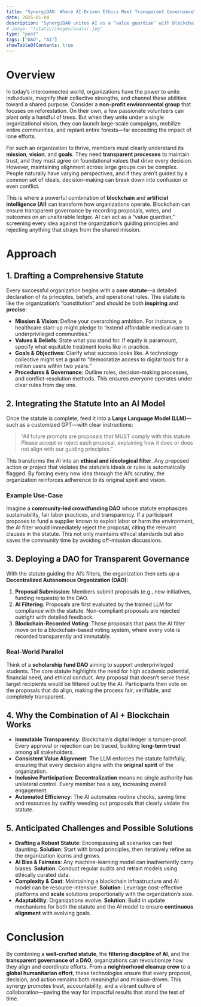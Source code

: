 ```yaml
---
title: "SynergiDAO: Where AI-Driven Ethics Meet Transparent Governance"
date: 2025-01-04
description: "SynergiDAO unites AI as a ‘value guardian’ with blockchain-based voting to keep every organizational proposal aligned with shared principles—empowering true, trust-based collaboration."
# image: "/static/images/avatar.jpg"
type: "post"
tags: ["DAO", "AI"]
showTableOfContents: true
---
```


# Overview

In today’s interconnected world, organizations have the power to unite individuals, magnify their collective strengths, and channel these abilities toward a shared purpose. Consider a **non-profit environmental group** that focuses on reforestation. On their own, a few passionate volunteers can plant only a handful of trees. But when they unite under a single organizational vision, they can launch large-scale campaigns, mobilize entire communities, and replant entire forests—far exceeding the impact of lone efforts.

For such an organization to thrive, members must clearly understand its **mission**, **vision**, and **goals**. They need **transparent processes** to maintain trust, and they must agree on foundational values that drive every decision. However, maintaining alignment across large groups can be complex. People naturally have varying perspectives, and if they aren’t guided by a common set of ideals, decision-making can break down into confusion or even conflict.

This is where a powerful combination of **blockchain** and **artificial intelligence (AI)** can transform how organizations operate. Blockchain can ensure transparent governance by recording proposals, votes, and outcomes on an unalterable ledger. AI can act as a “value guardian,” screening every idea against the organization’s guiding principles and rejecting anything that strays from the shared mission.

# Approach

## 1. Drafting a Comprehensive Statute

Every successful organization begins with a **core statute**—a detailed declaration of its principles, beliefs, and operational rules. This statute is like the organization’s “constitution” and should be both **inspiring** and **precise**:

- **Mission & Vision**: Define your overarching ambition. For instance, a healthcare start-up might pledge to “extend affordable medical care to underprivileged communities.”  
- **Values & Beliefs**: State what you stand for. If equity is paramount, specify what equitable treatment looks like in practice.  
- **Goals & Objectives**: Clarify what success looks like. A technology collective might set a goal to “democratize access to digital tools for a million users within two years.”  
- **Procedures & Governance**: Outline roles, decision-making processes, and conflict-resolution methods. This ensures everyone operates under clear rules from day one.

## 2. Integrating the Statute Into an AI Model

Once the statute is complete, feed it into a **Large Language Model (LLM)**—such as a customized GPT—with clear instructions:

> “All future prompts are proposals that MUST comply with this statute. Please accept or reject each proposal, explaining how it does or does not align with our guiding principles.”

This transforms the AI into an **ethical and ideological filter**. Any proposed action or project that violates the statute’s ideals or rules is automatically flagged. By forcing every new idea through the AI’s scrutiny, the organization reinforces adherence to its original spirit and vision.

### Example Use-Case

Imagine a **community-led crowdfunding DAO** whose statute emphasizes sustainability, fair labor practices, and transparency. If a participant proposes to fund a supplier known to exploit labor or harm the environment, the AI filter would immediately reject the proposal, citing the relevant clauses in the statute. This not only maintains ethical standards but also saves the community time by avoiding off-mission discussions.

## 3. Deploying a DAO for Transparent Governance

With the statute guiding the AI’s filters, the organization then sets up a **Decentralized Autonomous Organization (DAO)**:

1. **Proposal Submission**: Members submit proposals (e.g., new initiatives, funding requests) to the DAO.  
2. **AI Filtering**: Proposals are first evaluated by the trained LLM for compliance with the statute. Non-compliant proposals are rejected outright with detailed feedback.  
3. **Blockchain-Recorded Voting**: Those proposals that pass the AI filter move on to a blockchain-based voting system, where every vote is recorded transparently and immutably.

### Real-World Parallel

Think of a **scholarship fund DAO** aiming to support underprivileged students. The core statute highlights the need for high academic potential, financial need, and ethical conduct. Any proposal that doesn’t serve these target recipients would be filtered out by the AI. Participants then vote on the proposals that do align, making the process fair, verifiable, and completely transparent.

## 4. Why the Combination of AI + Blockchain Works

- **Immutable Transparency**: Blockchain’s digital ledger is tamper-proof. Every approval or rejection can be traced, building **long-term trust** among all stakeholders.  
- **Consistent Value Alignment**: The LLM enforces the statute faithfully, ensuring that every decision aligns with the **original spirit** of the organization.  
- **Inclusive Participation**: **Decentralization** means no single authority has unilateral control. Every member has a say, increasing overall engagement.  
- **Automated Efficiency**: The AI automates routine checks, saving time and resources by swiftly weeding out proposals that clearly violate the statute.

## 5. Anticipated Challenges and Possible Solutions

- **Drafting a Robust Statute**: Encompassing all scenarios can feel daunting. **Solution**: Start with broad principles, then iteratively refine as the organization learns and grows.  
- **AI Bias & Fairness**: Any machine-learning model can inadvertently carry biases. **Solution**: Conduct regular audits and retrain models using ethically curated data.  
- **Complexity & Cost**: Maintaining a blockchain infrastructure and AI model can be resource-intensive. **Solution**: Leverage cost-effective platforms and **scale** solutions proportionally with the organization’s size.  
- **Adaptability**: Organizations evolve. **Solution**: Build in update mechanisms for both the statute and the AI model to ensure **continuous alignment** with evolving goals.

# Conclusion

By combining a **well-crafted statute**, the **filtering discipline of AI**, and the **transparent governance of a DAO**, organizations can revolutionize how they align and coordinate efforts. From a **neighborhood cleanup crew** to a **global humanitarian effort**, these technologies ensure that every proposal, decision, and action remains both meaningful and mission-driven. This synergy promotes trust, accountability, and a vibrant culture of collaboration—paving the way for impactful results that stand the test of time.